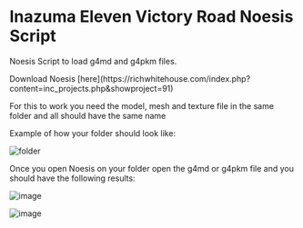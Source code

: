 # Inazuma Eleven Victory Road Noesis Script

<p>Noesis Script to load g4md and g4pkm files.</p>
<p>Download Noesis [here](https://richwhitehouse.com/index.php?content=inc_projects.php&showproject=91) </p>
<p>For this to work you need the model, mesh and texture file in the same folder and all should have the same name</p>
<p>Example of how your folder should look like:</p>

![folder](https://i.imgur.com/7x5PIp5.png)

<p>Once you open Noesis on your folder open the g4md or g4pkm file and you should have the following results:</p>


![image](https://github.com/AFGRocha/Inazuma-Eleven-Victory-Road-Noesis-Script/assets/29603913/e6492b47-cd26-4768-8ff4-957862152510)

![image](https://github.com/AFGRocha/Inazuma-Eleven-Victory-Road-Noesis-Script/assets/29603913/0805e278-6d39-4009-98bc-17e06667b62e)


